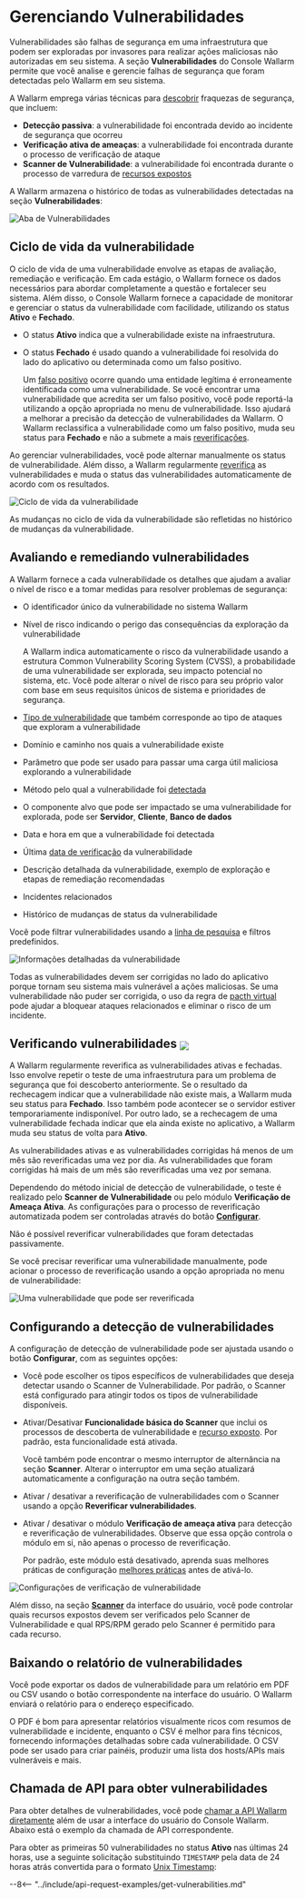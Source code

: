 # Gerenciando Vulnerabilidades

Vulnerabilidades são falhas de segurança em uma infraestrutura que podem ser exploradas por invasores para realizar ações maliciosas não autorizadas em seu sistema. A seção **Vulnerabilidades** do Console Wallarm permite que você analise e gerencie falhas de segurança que foram detectadas pelo Wallarm em seu sistema.

A Wallarm emprega várias técnicas para [descobrir](../about-wallarm/detecting-vulnerabilities.md) fraquezas de segurança, que incluem:

* **Detecção passiva**: a vulnerabilidade foi encontrada devido ao incidente de segurança que ocorreu
* **Verificação ativa de ameaças**: a vulnerabilidade foi encontrada durante o processo de verificação de ataque
* **Scanner de Vulnerabilidade**: a vulnerabilidade foi encontrada durante o processo de varredura de [recursos expostos](scanner.md)

A Wallarm armazena o histórico de todas as vulnerabilidades detectadas na seção **Vulnerabilidades**:

![Aba de Vulnerabilidades](../images/user-guides/vulnerabilities/check-vuln.png)

## Ciclo de vida da vulnerabilidade

O ciclo de vida de uma vulnerabilidade envolve as etapas de avaliação, remediação e verificação. Em cada estágio, o Wallarm fornece os dados necessários para abordar completamente a questão e fortalecer seu sistema. Além disso, o Console Wallarm fornece a capacidade de monitorar e gerenciar o status da vulnerabilidade com facilidade, utilizando os status **Ativo** e **Fechado**.

* O status **Ativo** indica que a vulnerabilidade existe na infraestrutura.
* O status **Fechado** é usado quando a vulnerabilidade foi resolvida do lado do aplicativo ou determinada como um falso positivo.

    Um [falso positivo](../about-wallarm/detecting-vulnerabilities.md#false-positives) ocorre quando uma entidade legítima é erroneamente identificada como uma vulnerabilidade. Se você encontrar uma vulnerabilidade que acredita ser um falso positivo, você pode reportá-la utilizando a opção apropriada no menu de vulnerabilidade. Isso ajudará a melhorar a precisão da detecção de vulnerabilidades da Wallarm. O Wallarm reclassifica a vulnerabilidade como um falso positivo, muda seu status para **Fechado** e não a submete a mais [reverificações](#verifying-vulnerabilities).

Ao gerenciar vulnerabilidades, você pode alternar manualmente os status de vulnerabilidade. Além disso, a Wallarm regularmente [reverifica](#verifying-vulnerabilities) as vulnerabilidades e muda o status das vulnerabilidades automaticamente de acordo com os resultados.

![Ciclo de vida da vulnerabilidade](../images/user-guides/vulnerabilities/vulnerability-lifecycle.png)

As mudanças no ciclo de vida da vulnerabilidade são refletidas no histórico de mudanças da vulnerabilidade.

## Avaliando e remediando vulnerabilidades

A Wallarm fornece a cada vulnerabilidade os detalhes que ajudam a avaliar o nível de risco e a tomar medidas para resolver problemas de segurança:

* O identificador único da vulnerabilidade no sistema Wallarm
* Nível de risco indicando o perigo das consequências da exploração da vulnerabilidade

    A Wallarm indica automaticamente o risco da vulnerabilidade usando a estrutura Common Vulnerability Scoring System (CVSS), a probabilidade de uma vulnerabilidade ser explorada, seu impacto potencial no sistema, etc. Você pode alterar o nível de risco para seu próprio valor com base em seus requisitos únicos de sistema e prioridades de segurança.
* [Tipo de vulnerabilidade](../attacks-vulns-list.md) que também corresponde ao tipo de ataques que exploram a vulnerabilidade
* Domínio e caminho nos quais a vulnerabilidade existe
* Parâmetro que pode ser usado para passar uma carga útil maliciosa explorando a vulnerabilidade
* Método pelo qual a vulnerabilidade foi [detectada](../about-wallarm/detecting-vulnerabilities.md#vulnerability-detection-methods)
* O componente alvo que pode ser impactado se uma vulnerabilidade for explorada, pode ser **Servidor**, **Cliente**, **Banco de dados**
* Data e hora em que a vulnerabilidade foi detectada
* Última [data de verificação](#verifying-vulnerabilities) da vulnerabilidade
* Descrição detalhada da vulnerabilidade, exemplo de exploração e etapas de remediação recomendadas
* Incidentes relacionados
* Histórico de mudanças de status da vulnerabilidade

Você pode filtrar vulnerabilidades usando a [linha de pesquisa](search-and-filters/use-search.md) e filtros predefinidos.

![Informações detalhadas da vulnerabilidade](../images/user-guides/vulnerabilities/vuln-info.png)

Todas as vulnerabilidades devem ser corrigidas no lado do aplicativo porque tornam seu sistema mais vulnerável a ações maliciosas. Se uma vulnerabilidade não puder ser corrigida, o uso da regra de [pacth virtual](rules/vpatch-rule.md) pode ajudar a bloquear ataques relacionados e eliminar o risco de um incidente.

## Verificando vulnerabilidades <a href="../../about-wallarm/subscription-plans/#subscription-plans"><img src="../../images/api-security-tag.svg" style="border: none;margin-bottom: -4px;"></a>

A Wallarm regularmente reverifica as vulnerabilidades ativas e fechadas. Isso envolve repetir o teste de uma infraestrutura para um problema de segurança que foi descoberto anteriormente. Se o resultado da rechecagem indicar que a vulnerabilidade não existe mais, a Wallarm muda seu status para **Fechado**. Isso também pode acontecer se o servidor estiver temporariamente indisponível. Por outro lado, se a rechecagem de uma vulnerabilidade fechada indicar que ela ainda existe no aplicativo, a Wallarm muda seu status de volta para **Ativo**.

As vulnerabilidades ativas e as vulnerabilidades corrigidas há menos de um mês são reverificadas uma vez por dia. As vulnerabilidades que foram corrigidas há mais de um mês são reverificadas uma vez por semana.

Dependendo do método inicial de detecção de vulnerabilidade, o teste é realizado pelo **Scanner de Vulnerabilidade** ou pelo módulo **Verificação de Ameaça Ativa**. As configurações para o processo de reverificação automatizada podem ser controladas através do botão [**Configurar**](#configuring-vulnerability-detection).

Não é possível reverificar vulnerabilidades que foram detectadas passivamente.

Se você precisar reverificar uma vulnerabilidade manualmente, pode acionar o processo de reverificação usando a opção apropriada no menu de vulnerabilidade:

![Uma vulnerabilidade que pode ser reverificada](../images/user-guides/vulnerabilities/recheck-vuln.png)

## Configurando a detecção de vulnerabilidades

A configuração de detecção de vulnerabilidade pode ser ajustada usando o botão **Configurar**, com as seguintes opções:

* Você pode escolher os tipos específicos de vulnerabilidades que deseja detectar usando o Scanner de Vulnerabilidade. Por padrão, o Scanner está configurado para atingir todos os tipos de vulnerabilidade disponíveis.
* Ativar/Desativar **Funcionalidade básica do Scanner** que inclui os processos de descoberta de vulnerabilidade e [recurso exposto](scanner.md). Por padrão, esta funcionalidade está ativada.

    Você também pode encontrar o mesmo interruptor de alternância na seção **Scanner**. Alterar o interruptor em uma seção atualizará automaticamente a configuração na outra seção também.
* Ativar / desativar a reverificação de vulnerabilidades com o Scanner usando a opção **Reverificar vulnerabilidades**.
* Ativar / desativar o módulo **Verificação de ameaça ativa** para detecção e reverificação de vulnerabilidades. Observe que essa opção controla o módulo em si, não apenas o processo de reverificação.

    Por padrão, este módulo está desativado, aprenda suas melhores práticas de configuração [melhores práticas](../vulnerability-detection/active-threat-verification/running-test-on-staging.md) antes de ativá-lo.

![Configurações de verificação de vulnerabilidade](../images/user-guides/vulnerabilities/vuln-scan-settings.png)

Além disso, na seção [**Scanner**](scanner.md) da interface do usuário, você pode controlar quais recursos expostos devem ser verificados pelo Scanner de Vulnerabilidade e qual RPS/RPM gerado pelo Scanner é permitido para cada recurso.

## Baixando o relatório de vulnerabilidades

Você pode exportar os dados de vulnerabilidade para um relatório em PDF ou CSV usando o botão correspondente na interface do usuário. O Wallarm enviará o relatório para o endereço especificado.

O PDF é bom para apresentar relatórios visualmente ricos com resumos de vulnerabilidade e incidente, enquanto o CSV é melhor para fins técnicos, fornecendo informações detalhadas sobre cada vulnerabilidade. O CSV pode ser usado para criar painéis, produzir uma lista dos hosts/APIs mais vulneráveis e mais.

## Chamada de API para obter vulnerabilidades

Para obter detalhes de vulnerabilidades, você pode [chamar a API Wallarm diretamente](../api/overview.md) além de usar a interface do usuário do Console Wallarm. Abaixo está o exemplo da chamada de API correspondente.

Para obter as primeiras 50 vulnerabilidades no status **Ativo** nas últimas 24 horas, use a seguinte solicitação substituindo `TIMESTAMP` pela data de 24 horas atrás convertida para o formato [Unix Timestamp](https://www.unixtimestamp.com/):

--8<-- "../include/api-request-examples/get-vulnerabilities.md"